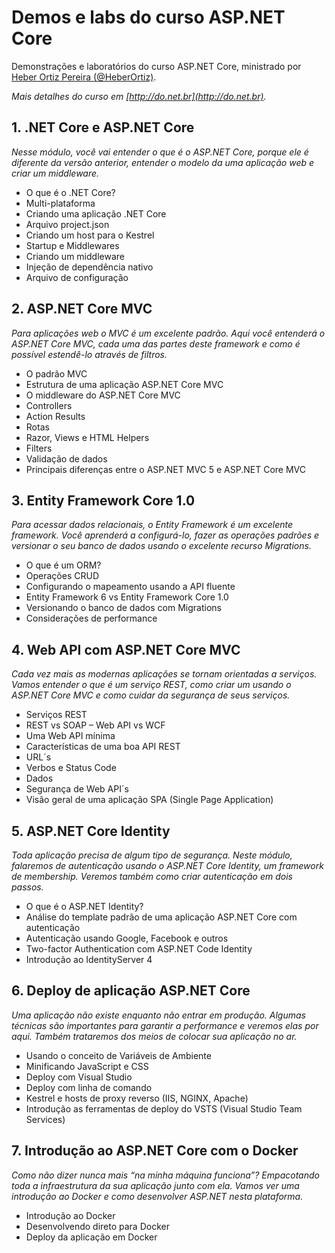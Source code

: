 # Demos e labs do curso ASP.NET Core
Demonstrações e laboratórios do curso ASP.NET Core, ministrado por [Heber Ortiz Pereira (@HeberOrtiz)](https://twitter.com/heberortiz).

_Mais detalhes do curso em [http://do.net.br](http://do.net.br)._

## 1. .NET Core e ASP.NET Core

_Nesse módulo, você vai entender o que é o ASP.NET Core, porque ele é diferente da versão anterior, entender o modelo da uma aplicação web e criar um middleware._
 
* O que é o .NET Core?
* Multi-plataforma
* Criando uma aplicação .NET Core
* Arquivo project.json
* Criando um host para o Kestrel
* Startup e Middlewares
* Criando um middleware
* Injeção de dependência nativo
* Arquivo de configuração

## 2. ASP.NET Core MVC

_Para aplicações web o MVC é um excelente padrão. Aqui você entenderá o ASP.NET Core MVC, cada uma das partes deste framework e como é possível estendê-lo através de filtros._
 
* O padrão MVC
* Estrutura de uma aplicação ASP.NET Core MVC
* O middleware do ASP.NET Core MVC
* Controllers
* Action Results
* Rotas
* Razor, Views e HTML Helpers
* Filters
* Validação de dados
* Principais diferenças entre o ASP.NET MVC 5 e ASP.NET Core MVC

## 3. Entity Framework Core 1.0

_Para acessar dados relacionais, o Entity Framework é um excelente framework. Você aprenderá a configurá-lo, fazer as operações padrões e versionar o seu banco de dados usando o excelente recurso Migrations._
 
* O que é um ORM?
* Operações CRUD
* Configurando o mapeamento usando a API fluente
* Entity Framework 6 vs Entity Framework Core 1.0
* Versionando o banco de dados com Migrations
* Considerações de performance

## 4. Web API com ASP.NET Core MVC

_Cada vez mais as modernas aplicações se tornam orientadas a serviços. Vamos entender o que é um serviço REST, como criar um usando o ASP.NET Core MVC e como cuidar da segurança de seus serviços._

* Serviços REST
* REST vs SOAP – Web API vs WCF
* Uma Web API mínima
* Características de uma boa API REST
* URL´s
* Verbos e Status Code
* Dados
* Segurança de Web API´s
* Visão geral de uma aplicação SPA (Single Page Application)

## 5. ASP.NET Core Identity

_Toda aplicação precisa de algum tipo de segurança. Neste módulo, falaremos de autenticação usando o ASP.NET Core Identity, um framework de membership. Veremos também como criar autenticação em dois passos._
 
* O que é o ASP.NET Identity?
* Análise do template padrão de uma aplicação ASP.NET Core com autenticação
* Autenticação usando Google, Facebook e outros
* Two-factor Authentication com ASP.NET Code Identity
* Introdução ao IdentityServer 4

## 6. Deploy de aplicação ASP.NET Core

_Uma aplicação não existe enquanto não entrar em produção. Algumas técnicas são importantes para garantir a performance e veremos elas por aqui. Também trataremos dos meios de colocar sua aplicação no ar._
 
* Usando o conceito de Variáveis de Ambiente
* Minificando JavaScript e CSS
* Deploy com Visual Studio
* Deploy com linha de comando
* Kestrel e hosts de proxy reverso (IIS, NGINX, Apache)
* Introdução as ferramentas de deploy do VSTS (Visual Studio Team Services)

## 7. Introdução ao ASP.NET Core com o Docker

_Como não dizer nunca mais “na minha máquina funciona”? Empacotando toda a infraestrutura da sua aplicação junto com ela. Vamos ver uma introdução ao Docker e como desenvolver ASP.NET nesta plataforma._
 
* Introdução ao Docker
* Desenvolvendo direto para Docker
* Deploy da aplicação em Docker